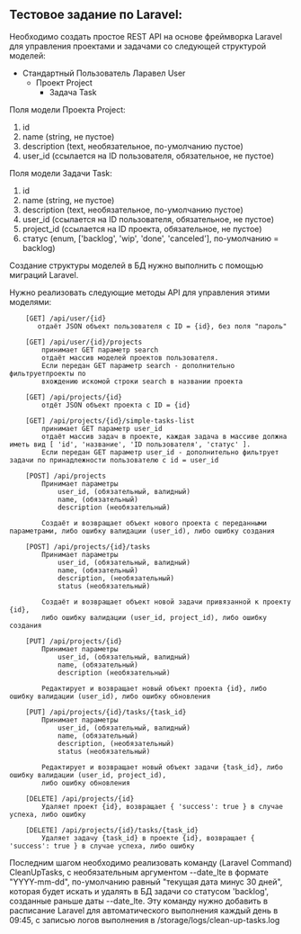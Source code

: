

## Тестовое задание по Laravel:

Необходимо создать простое REST API на основе фреймворка Laravel для управления проектами и задачами со следующей структурой моделей:

- Стандартный Пользователь Ларавел User
  - Проект Project
    - Задача Task

Поля модели Проекта Project:
1. id
2. name (string, не пустое)
3. description (text, необязательное, по-умолчанию пустое)
4. user_id (ссылается на ID пользователя, обязательное, не пустое)

Поля модели Задачи Task:
1. id
2. name (string, не пустое)
3. description (text, необязательное, по-умолчанию пустое)
4. user_id (ссылается на ID пользователя, обязательное, не пустое)
5. project_id (ссылается на ID проекта, обязательное, не пустое)
6. статус (enum, ['backlog', 'wip', 'done', 'canceled'], по-умолчанию = backlog)

Создание структуры моделей в БД нужно выполнить с помощью миграций Laravel.

Нужно реализовать следующие методы API для управления этими моделями:
```
    [GET] /api/user/{id}
       отдаёт JSON объект пользователя c ID = {id}, без поля "пароль"

	[GET] /api/user/{id}/projects
		принимает GET параметр search
        отдаёт массив моделей проектов пользователя.
        Если передан GET параметр search - дополнительно фильтруетпроекты по 
        вхождению искомой строки search в названии проекта

	[GET] /api/projects/{id}
		отдёт JSON объект проекта с ID = {id}

	[GET] /api/projects/{id}/simple-tasks-list
		принимает GET параметр user_id
		отдаёт массив задач в проекте, каждая задача в массиве должна иметь вид [ 'id', 'название', 'ID пользователя', 'статус' ]. 
        Если передан GET параметр user_id - дополнительно фильтрует задачи по принадлежности пользователю с id = user_id

	[POST] /api/projects
		Принимает параметры 
			user_id, (обязательный, валидный)
			name, (обязательный)
			description (необязательный)

		Создаёт и возвращает объект нового проекта с переданными параметрами, либо ошибку валидации (user_id), либо ошибку создания

	[POST] /api/projects/{id}/tasks
		Принимает параметры
			user_id, (обязательный, валидный)
			name, (обязательный)
			description, (необязательный)
			status (необязательный)

		Создаёт и возвращает объект новой задачи привязанной к проекту {id}, 
        либо ошибку валидации (user_id, project_id), либо ошибку создания

	[PUT] /api/projects/{id}
		Принимает параметры 
			user_id, (обязательный, валидный)
			name, (обязательный)
			description (необязательный)

		Редактирует и возвращает новый объект проекта {id}, либо ошибку валидации (user_id), либо ошибку обновления

	[PUT] /api/projects/{id}/tasks/{task_id}
		Принимает параметры
			user_id, (обязательный, валидный)
			name, (обязательный)
			description, (необязательный)
			status (необязательный)

		Редактирует и возвращает новый объект задачи {task_id}, либо ошибку валидации (user_id, project_id),
        либо ошибку обновления

	[DELETE] /api/projects/{id}
		Удаляет проект {id}, возвращает { 'success': true } в случае успеха, либо ошибку

	[DELETE] /api/projects/{id}/tasks/{task_id}
		Удаляет задачу {task_id} в проекте {id}, возвращает { 'success': true } в случае успеха, либо ошибку
```

    
Последним шагом необходимо реализовать команду (Laravel Command) CleanUpTasks, с необязательным аргументом --date_lte в формате "YYYY-mm-dd", по-умолчанию равный "текущая дата минус 30 дней",
которая будет искать и удалять в БД задачи со статусом 'backlog', созданные раньше даты --date_lte.
Эту команду нужно добавить в расписание Laravel для автоматического выполнения каждый день в 09:45, с записью логов выполнения в /storage/logs/clean-up-tasks.log